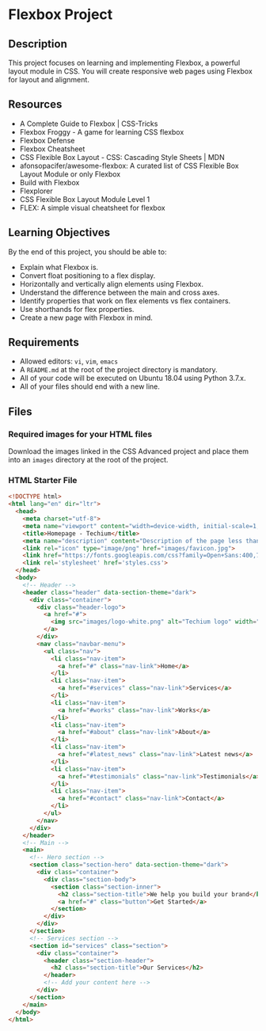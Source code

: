 # Flexbox Project

## Description
This project focuses on learning and implementing Flexbox, a powerful layout module in CSS. You will create responsive web pages using Flexbox for layout and alignment.

## Resources
- A Complete Guide to Flexbox | CSS-Tricks
- Flexbox Froggy - A game for learning CSS flexbox
- Flexbox Defense
- Flexbox Cheatsheet
- CSS Flexible Box Layout - CSS: Cascading Style Sheets | MDN
- afonsopacifer/awesome-flexbox: A curated list of CSS Flexible Box Layout Module or only Flexbox
- Build with Flexbox
- Flexplorer
- CSS Flexible Box Layout Module Level 1
- FLEX: A simple visual cheatsheet for flexbox

## Learning Objectives
By the end of this project, you should be able to:
- Explain what Flexbox is.
- Convert float positioning to a flex display.
- Horizontally and vertically align elements using Flexbox.
- Understand the difference between the main and cross axes.
- Identify properties that work on flex elements vs flex containers.
- Use shorthands for flex properties.
- Create a new page with Flexbox in mind.

## Requirements
- Allowed editors: `vi`, `vim`, `emacs`
- A `README.md` at the root of the project directory is mandatory.
- All of your code will be executed on Ubuntu 18.04 using Python 3.7.x.
- All of your files should end with a new line.

## Files
### Required images for your HTML files
Download the images linked in the CSS Advanced project and place them into an `images` directory at the root of the project.

### HTML Starter File
```html
<!DOCTYPE html>
<html lang="en" dir="ltr">
  <head>
    <meta charset="utf-8">
    <meta name="viewport" content="width=device-width, initial-scale=1, viewport-fit=cover">
    <title>Homepage - Techium</title>
    <meta name="description" content="Description of the page less than 150 characters">
    <link rel="icon" type="image/png" href="images/favicon.jpg">
    <link href="https://fonts.googleapis.com/css?family=Open+Sans:400,700|Raleway:700&display=swap" rel="stylesheet">
    <link rel='stylesheet' href='styles.css'>
  </head>
  <body>
    <!-- Header -->
    <header class="header" data-section-theme="dark">
      <div class="container">
        <div class="header-logo">
          <a href="#">
            <img src="images/logo-white.png" alt="Techium logo" width="160" height="40">
          </a>
        </div>
        <nav class="navbar-menu">
          <ul class="nav">
            <li class="nav-item">
              <a href="#" class="nav-link">Home</a>
            </li>
            <li class="nav-item">
              <a href="#services" class="nav-link">Services</a>
            </li>
            <li class="nav-item">
              <a href="#works" class="nav-link">Works</a>
            </li>
            <li class="nav-item">
              <a href="#about" class="nav-link">About</a>
            </li>
            <li class="nav-item">
              <a href="#latest_news" class="nav-link">Latest news</a>
            </li>
            <li class="nav-item">
              <a href="#testimonials" class="nav-link">Testimonials</a>
            </li>
            <li class="nav-item">
              <a href="#contact" class="nav-link">Contact</a>
            </li>
          </ul>
        </nav>
      </div>
    </header>
    <!-- Main -->
    <main>
      <!-- Hero section -->
      <section class="section-hero" data-section-theme="dark">
        <div class="container">
          <div class="section-body">
            <section class="section-inner">
              <h2 class="section-title">We help you build your brand</h2>
              <a href="#" class="button">Get Started</a>
            </section>
          </div>
        </div>
      </section>
      <!-- Services section -->
      <section id="services" class="section">
        <div class="container">
          <header class="section-header">
            <h2 class="section-title">Our Services</h2>
          </header>
          <!-- Add your content here -->
        </div>
      </section>
    </main>
  </body>
</html>
